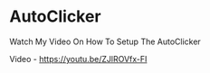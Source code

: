 # AutoClicker

Watch My Video On How To Setup The AutoClicker

Video - https://youtu.be/ZJlROVfx-FI
